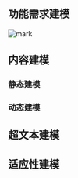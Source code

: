 ## 功能需求建模
![mark](http://onxem9xtk.bkt.clouddn.com/blog/20170527/012916057.png)

## 内容建模
### 静态建模
### 动态建模

## 超文本建模

## 适应性建模